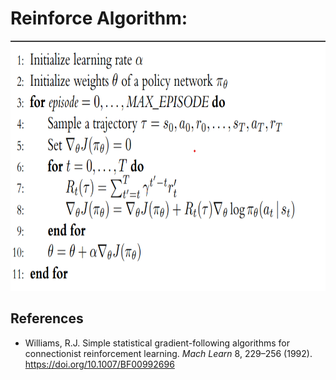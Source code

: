 # Reinforce Algorithm:
<p align="center">
<img src="https://github.com/WorldsDeep/RL-Algorithms/blob/main/REINFORCE/reinforce_algorithm.png" height="400" width="700" alt>
</p>

## References
- Williams, R.J. Simple statistical gradient-following algorithms for connectionist reinforcement learning. *Mach Learn* 8, 229–256 (1992). https://doi.org/10.1007/BF00992696
